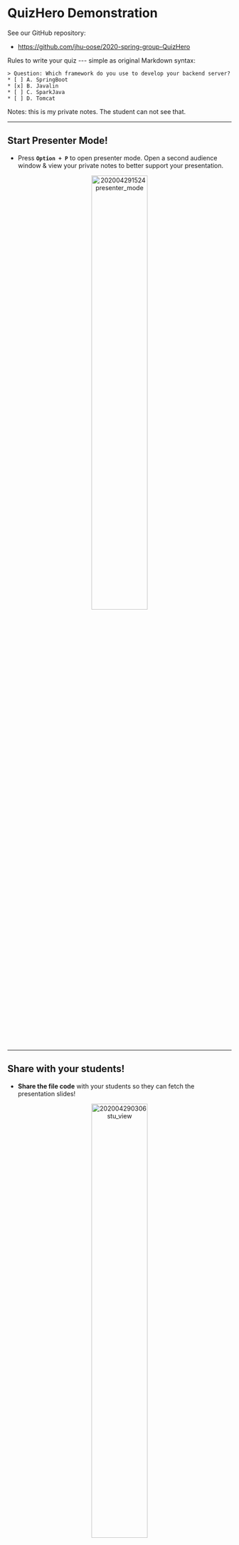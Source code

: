# QuizHero Demonstration

See our GitHub repository:

- https://github.com/jhu-oose/2020-spring-group-QuizHero

Rules to write your quiz --- simple as original Markdown syntax:

```
> Question: Which framework do you use to develop your backend server?
* [ ] A. SpringBoot
* [x] B. Javalin
* [ ] C. SparkJava
* [ ] D. Tomcat
```

Notes: this is my private notes. The student can not see that.

---

## Start Presenter Mode!

- Press **`Option + P`** to open presenter mode. Open a second audience window & view your private notes to better support your presentation.

<p align = "center">
<img width = "50%" src='https://raw.githubusercontent.com/MrAllenChan/uPic/master/uPic/202004291524presenter_mode.gif' alt='202004291524presenter_mode'/>
</p>

---

## Share with your students!

- **Share the file code** with your students so they can fetch the presentation slides!

<p align="center">
<img width = "50%" src='https://raw.githubusercontent.com/MrAllenChan/uPic/master/uPic/202004290306stu_view.gif' alt='202004290306stu_view'/>
</p>

---

## Start quiz and view statistics

- click **`start quiz`** button to **release quiz permission** (Students won't be able to take quiz without permission.)

<p align = "center">
<img width = "50%" src='https://raw.githubusercontent.com/MrAllenChan/uPic/master/uPic/202004290301ins_quiz_stat.gif' alt='202004290301ins_quiz_stat'/>
</p>

---

## Contents of the course: let's start!

* Design Principles: SOLID

* Several Funny Quizzes!

<p align="left">
  <img width="15%" src="https://media.giphy.com/media/xohHbwcnOhqbS/giphy.gif">
</p>

Notes: This feature is fantastic. Only I can see the notes in presenter mode.

---

## What are design principles?

> A good software design organizes the code in a way that it is "easy to understand, change, maintain and reuse."

Design principles are (often opinionated) guidelines derived from experience of programmers about software design that usually take the form of do's and don'ts. They are the Commandments of OO Programming.

---

## The SOLID design principles

The SOLID design principles are some of the best-known design principles in object-oriented software development. SOLID is a mnemonic acronym for the following five principles:

- Single Responsibility Principle
- Open/Closed Principle
- Liskov Substitution Principle
- Interface Segregation Principle
- Dependency Inversion Principle

---

## Open/Closed Principle

**Classes should be open for extension but closed for modification.**

Essentially means design your application in a way to keep existing code from breaking when you implement new features.

- "Open to extension" means you can add new features.
- "Closed to modification" means the existing code (before adding a new feature) does not have to be modified when you added the new features.
 
---

## A good design example of Open/Closed Principle

<p align = "center">
<img width = "50%" src='https://i.imgur.com/bXGiP7R.jpg' alt='bXGiP7R'/>
</p>

- New functionality does not require a rewrite of existing code
- Also applies **Dependency Inversion Principle** (DIP)

---

## Quiz Part 1: Are you ready?

---

> Question: What is your favorite course?
* [ ] A. AI
* [x] B. OOSE
* [ ] C. Algorithm
* [ ] D. Computer Network

> Question: Which design principles do you apply?
* [x] A. Single Responsibility Principle
* [ ] B. Open/Closed Principle
* [ ] C. Liskov Substitution Principle
* [ ] D. Interface Segregation Principle

---

## Dependency Inversion Principle

**High-level classes shouldn’t have to change because low-level classes change.**

The dependency inversion principle **does not only change the direction** of the dependency; it **splits the dependency** between the high-level and low-level modules by **introducing an abstraction** between them. So in the end, you get two dependencies:

- the high-level module depends on the abstraction, and
- the low-level depends on the same abstraction.

---

## Quiz Part 2: Go for it!

---

> Question: Which SOLID design principle is most closely described by the given statement: classes should depend on abstractions rather than implementations.
* [ ] A. Interface Segregation Principle
* [ ] B. Open/Closed Principle.
* [ ] C. Liskov Substitution Principle.
* [x] D. Dependency Inversion Principle

> Question: Which is one of the most widely used java design pattern?
* [ ] A. Composite Pattern
* [ ] B. Dependency Injection Pattern
* [x] C. Factory Pattern
* [ ] D. Singleton Pattern

> Question: Which framework do you use to develop your backend server?
* [ ] A. SpringBoot
* [x] B. Javalin
* [ ] C. SparkJava
* [ ] D. Tomcat

---

## Hope you enjoy QuizHero!

- Feel excited? Start writing your own presentation slides!!

<p align = "center">
<img width = "50%" src='https://raw.githubusercontent.com/MrAllenChan/uPic/master/uPic/202004290230ins_view_slides.gif' alt='202004290230ins_view_slides'/>
</p>

Notes: this is my private notes. The student can not see that.
**